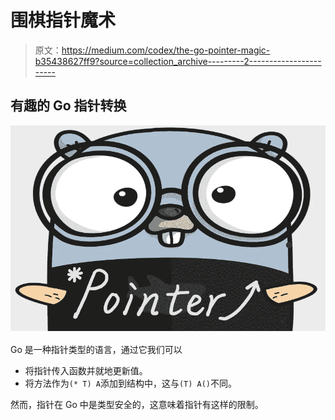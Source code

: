 # 围棋指针魔术

> 原文：<https://medium.com/codex/the-go-pointer-magic-b35438627ff9?source=collection_archive---------2----------------------->

## 有趣的 Go 指针转换

![](img/a2b9ffc4460a29d3c2bc3e465c8b0708.png)

Go 是一种指针类型的语言，通过它我们可以

*   将指针传入函数并就地更新值。
*   将方法作为`(* T) A`添加到结构中，这与`(T) A()`不同。

然而，指针在 Go 中是类型安全的，这意味着指针有这样的限制。